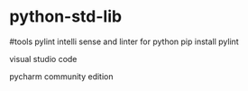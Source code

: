 # python-std-lib

#tools
pylint intelli sense and linter for python
pip install pylint 

visual studio code

pycharm community edition
